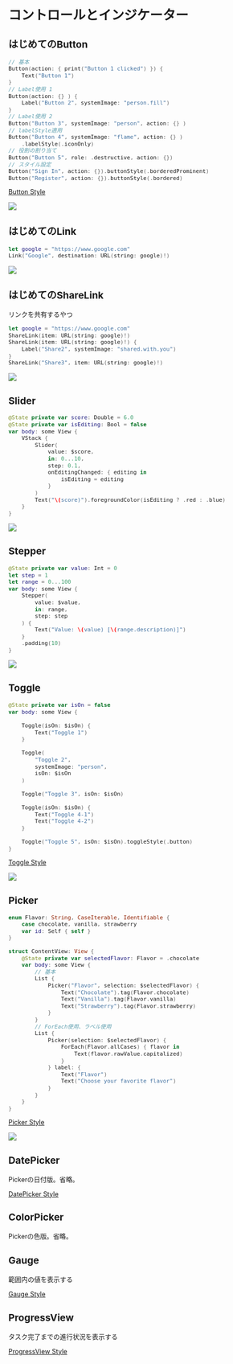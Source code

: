 <div style="font-size: 0.8rem;">

# コントロールとインジケーター

## はじめてのButton

```swift
// 基本
Button(action: { print("Button 1 clicked") }) {
    Text("Button 1")
}
// Label使用 1
Button(action: {} ) {
    Label("Button 2", systemImage: "person.fill")
}
// Label使用 2
Button("Button 3", systemImage: "person", action: {} )
// labelStyle適用
Button("Button 4", systemImage: "flame", action: {} )
    .labelStyle(.iconOnly)
// 役割の割り当て
Button("Button 5", role: .destructive, action: {})
// スタイル設定
Button("Sign In", action: {}).buttonStyle(.borderedProminent)
Button("Register", action: {}).buttonStyle(.bordered)
```

[Button Style](/SwiftUI/View/ViewStyle.md#buttonstyle)

<img src="/Images/View/Button1.png">

## はじめてのLink

```swift
let google = "https://www.google.com"
Link("Google", destination: URL(string: google)!)
```

<img src="/Images/View/Link1.png">

## はじめてのShareLink

リンクを共有するやつ

```swift
let google = "https://www.google.com"
ShareLink(item: URL(string: google)!)
ShareLink(item: URL(string: google)!) {
    Label("Share2", systemImage: "shared.with.you")
}
ShareLink("Share3", item: URL(string: google)!)
```

<img src="/Images/View/ShareLink1.png">

## Slider

```swift
@State private var score: Double = 6.0
@State private var isEditing: Bool = false
var body: some View {
    VStack {
        Slider(
            value: $score,
            in: 0...10,
            step: 0.1,
            onEditingChanged: { editing in
                isEditing = editing
            }
        )
        Text("\(score)").foregroundColor(isEditing ? .red : .blue)
    }
}
```

<img src="/Images/View/Slider1.png">

## Stepper

```swift
@State private var value: Int = 0
let step = 1
let range = 0...100
var body: some View {
    Stepper(
        value: $value,
        in: range,
        step: step
    ) {
        Text("Value: \(value) [\(range.description)]")
    }
    .padding(10)
}
```

<img src="/Images/View/Stepper1.png">

## Toggle

```swift
@State private var isOn = false
var body: some View {
    
    Toggle(isOn: $isOn) {
        Text("Toggle 1")
    }
    
    Toggle(
        "Toggle 2",
        systemImage: "person",
        isOn: $isOn
    )
    
    Toggle("Toggle 3", isOn: $isOn)
    
    Toggle(isOn: $isOn) {
        Text("Toggle 4-1")
        Text("Toggle 4-2")
    }
    
    Toggle("Toggle 5", isOn: $isOn).toggleStyle(.button)
}
```

[Toggle Style](/SwiftUI/View/ViewStyle.md#togglestyle)

<img src="/Images/View/Toggle1.png">

## Picker

```swift
enum Flavor: String, CaseIterable, Identifiable {
    case chocolate, vanilla, strawberry
    var id: Self { self }
}

struct ContentView: View {
    @State private var selectedFlavor: Flavor = .chocolate
    var body: some View {
        // 基本
        List {
            Picker("Flavor", selection: $selectedFlavor) {
                Text("Chocolate").tag(Flavor.chocolate)
                Text("Vanilla").tag(Flavor.vanilla)
                Text("Strawberry").tag(Flavor.strawberry)
            }
        }
        // ForEach使用、ラベル使用
        List {
            Picker(selection: $selectedFlavor) {
                ForEach(Flavor.allCases) { flavor in
                    Text(flavor.rawValue.capitalized)
                }
            } label: {
                Text("Flavor")
                Text("Choose your favorite flavor")
            }
        }
    }
}
```

[Picker Style](/SwiftUI/View/ViewStyle.md#pickerstyle)

<img src="/Images/View/Picker1.png">

## DatePicker

Pickerの日付版。省略。

[DatePicker Style](/SwiftUI/View/ViewStyle.md#datepickerstyle)


## ColorPicker

Pickerの色版。省略。

## Gauge

範囲内の値を表示する

[Gauge Style](/SwiftUI/View/ViewStyle.md#gaugestyle)

## ProgressView

タスク完了までの進行状況を表示する

[ProgressView Style](/SwiftUI/View/ViewStyle.md#progressviewstyle)

</div>
